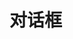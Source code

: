 # 对话框
<template>
	<fs-button type='light' @click="show">show</fs-button>
</template>

<script>
export default {
	mounted() {},
	methods: {
		show() {
			this.$Dialog({
				title: '温馨提示',
				text: '为了更好的使用大屏请使用全屏，点击确定使用。',
				onConfirm() {},
			});
		},
	},
};
</script>

